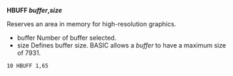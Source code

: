 **HBUFF *buffer*,*size***

Reserves an area in memory for high-resolution graphics.

- buffer  Number of buffer selected.
- size    Defines buffer size.  BASIC allows a *buffer* to have a
          maximum size of 7931.

```ecb2
10 HBUFF 1,65
```
